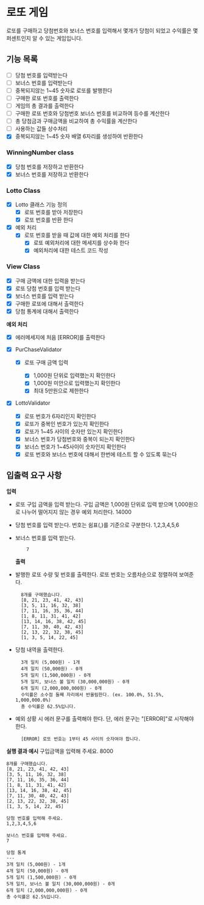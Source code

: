 # 로또 게임

로또를 구매하고
당첨번호와 보너스 번호를 입력해서
몇개가 당첨이 되었고 수익률은 몇 퍼센트인지 알 수 있는 게임입니다.

## 기능 목록

- [ ] 당첨 번호를 입력받는다
- [ ] 보너스 번호를 입력받는다
- [ ] 중복되지않는 1~45 숫자로 로또를 발행한다
- [ ] 구매한 로또 번호를 출력한다
- [ ] 게임의 총 결과를 출력한다
- [ ] 구매한 로또 번호와 당첨번호 보너스 번호를 비교하여 등수를 계산한다
- [ ] 총 당첨금과 구매금액을 비교하여 총 수익률을 계산한다
- [ ] 사용하는 값들 상수처리
- [x] 중복되지않는 1~45 숫자 배열 6자리를 생성하여 반환한다

### WinningNumber class

- [x] 당첨 번호를 저장하고 반환한다
- [x] 보너스 번호를 저장하고 반환한다

### Lotto Class

- [x] Lotto 클래스 기능 정의
  - [x] 로또 번호를 받아 저장한다
  - [x] 로또 번호를 반환 한다
- [x] 예외 처리
  - [x] 로또 번호를 받을 때 값에 대한 예외 처리를 한다
    - [x] 로또 예외처리에 대한 메세지를 상수화 한다
    - [x] 예외처리에 대한 테스트 코드 작성

### View Class

- [x] 구매 금액에 대한 입력을 받는다
- [x] 로또 당첨 번호를 입력 받는다
- [x] 보너스 번호를 입력 받는다
- [x] 구매한 로또에 대해서 출력한다
- [x] 당첨 통계에 대해서 출력한다

**예외 처리**

- [x] 에러메세지에 처음 [ERROR]를 출력한다

- [x] PurChaseValidator

  - [x] 로또 구매 금액 입력

    - [x] 1,000원 단위로 입력했는지 확인한다
    - [x] 1,000원 미안으로 입력했는지 확인한다
    - [x] 최대 5만원으로 제한한다

- [x] LottoValidator

  - [x] 로또 번호가 6자리인지 확인한다
  - [x] 로또가 중복인 번호가 있는지 확인한다
  - [x] 로또가 1~45 사이의 숫자만 있는지 확인한다
  - [x] 보너스 번호가 당첨번호와 중복이 되는지 확인한다
  - [x] 보너스 번호가 1~45사이이 숫자인지 확인한다
  - [x] 로또 번호와 보너스 번호에 대해서 한번에 테스트 할 수 있도록 묶는다

## 입출력 요구 사항

**입력**

- 로또 구입 금액을 입력 받는다. 구입 금액은 1,000원 단위로 입력 받으며 1,000원으로 나누어 떨어지지 않는 경우 예외 처리한다.
  14000
- 당첨 번호를 입력 받는다. 번호는 쉼표(,)를 기준으로 구분한다.
  1,2,3,4,5,6
- 보너스 번호를 입력 받는다.

          7

  **출력**

- 발행한 로또 수량 및 번호를 출력한다. 로또 번호는 오름차순으로 정렬하여 보여준다.

        8개를 구매했습니다.
        [8, 21, 23, 41, 42, 43]
        [3, 5, 11, 16, 32, 38]
        [7, 11, 16, 35, 36, 44]
        [1, 8, 11, 31, 41, 42]
        [13, 14, 16, 38, 42, 45]
        [7, 11, 30, 40, 42, 43]
        [2, 13, 22, 32, 38, 45]
        [1, 3, 5, 14, 22, 45]

- 당첨 내역을 출력한다.

        3개 일치 (5,000원) - 1개
        4개 일치 (50,000원) - 0개
        5개 일치 (1,500,000원) - 0개
        5개 일치, 보너스 볼 일치 (30,000,000원) - 0개
        6개 일치 (2,000,000,000원) - 0개
        수익률은 소수점 둘째 자리에서 반올림한다. (ex. 100.0%, 51.5%, 1,000,000.0%)
        총 수익률은 62.5%입니다.

- 예외 상황 시 에러 문구를 출력해야 한다. 단, 에러 문구는 "[ERROR]"로 시작해야 한다.

        [ERROR] 로또 번호는 1부터 45 사이의 숫자여야 합니다.

**실행 결과 예시**
구입금액을 입력해 주세요.
8000

    8개를 구매했습니다.
    [8, 21, 23, 41, 42, 43]
    [3, 5, 11, 16, 32, 38]
    [7, 11, 16, 35, 36, 44]
    [1, 8, 11, 31, 41, 42]
    [13, 14, 16, 38, 42, 45]
    [7, 11, 30, 40, 42, 43]
    [2, 13, 22, 32, 38, 45]
    [1, 3, 5, 14, 22, 45]

    당첨 번호를 입력해 주세요.
    1,2,3,4,5,6

    보너스 번호를 입력해 주세요.
    7

    당첨 통계
    ---
    3개 일치 (5,000원) - 1개
    4개 일치 (50,000원) - 0개
    5개 일치 (1,500,000원) - 0개
    5개 일치, 보너스 볼 일치 (30,000,000원) - 0개
    6개 일치 (2,000,000,000원) - 0개
    총 수익률은 62.5%입니다.

